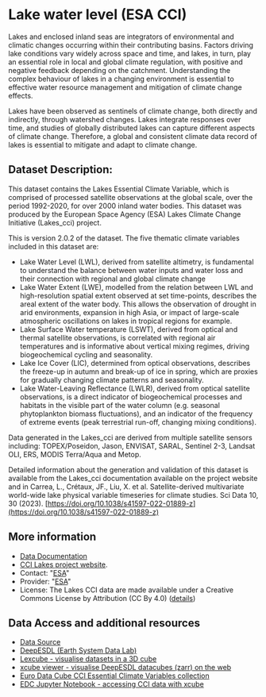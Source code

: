 # Lake water level (ESA CCI)

Lakes and enclosed inland seas are integrators of environmental and climatic changes occurring within their contributing basins. Factors driving lake conditions vary widely across space and time, and lakes, in turn, play an essential role in local and global climate regulation, with positive and negative feedback depending on the catchment. Understanding the complex behaviour of lakes in a changing environment is essential to effective water resource management and mitigation of climate change effects.

Lakes have been observed as sentinels of climate change, both directly and indirectly, through watershed changes. Lakes integrate responses over time, and studies of globally distributed lakes can capture different aspects of climate change. Therefore, a global and consistent climate data record of lakes is essential to mitigate and adapt to climate change.

## Dataset Description: 

This dataset contains the Lakes Essential Climate Variable, which is comprised of processed satellite observations at the global scale, over the period 1992-2020, for over 2000 inland water bodies. This dataset was produced by the European Space Agency (ESA) Lakes Climate Change Initiative (Lakes_cci) project. 

This is version 2.0.2 of the dataset. The five thematic climate variables included in this dataset are: 
- Lake Water Level (LWL), derived from satellite altimetry, is fundamental to understand the balance between water inputs and water loss and their connection with regional and global climate change
- Lake Water Extent (LWE), modelled from the relation between LWL and high-resolution spatial extent observed at set time-points, describes the areal extent of the water body. This allows the observation of drought in arid environments, expansion in high Asia, or impact of large-scale atmospheric oscillations on lakes in tropical regions for example.
- Lake Surface Water temperature (LSWT), derived from optical and thermal satellite observations, is correlated with regional air temperatures and is informative about vertical mixing regimes, driving biogeochemical cycling and seasonality.
- Lake Ice Cover (LIC), determined from optical observations, describes the freeze-up in autumn and break-up of ice in spring, which are proxies for gradually changing climate patterns and seasonality.
- Lake Water-Leaving Reflectance (LWLR), derived from optical satellite observations, is a direct indicator of biogeochemical processes and habitats in the visible part of the water column (e.g. seasonal phytoplankton biomass fluctuations), and an indicator of the frequency of extreme events (peak terrestrial run-off, changing mixing conditions).

Data generated in the Lakes_cci are derived from multiple satellite sensors including: TOPEX/Poseidon, Jason, ENVISAT, SARAL, Sentinel 2-3, Landsat OLI, ERS, MODIS Terra/Aqua and Metop. 

Detailed information about the generation and validation of this dataset is available from the Lakes_cci documentation available on the project website and in Carrea, L., Crétaux, JF., Liu, X. et al. Satellite-derived multivariate world-wide lake physical variable timeseries for climate studies. Sci Data 10, 30 (2023). [https://doi.org/10.1038/s41597-022-01889-z](https://doi.org/10.1038/s41597-022-01889-z)


## More information
- [Data Documentation](https://climate.esa.int/en/projects/lakes/key-documents-lakes/)
- [CCI Lakes project website](https://climate.esa.int/en/projects/lakes/about/).
- Contact: "[ESA](mailto:cci-lakes.contact@groupcls.com)"
- Provider: "[ESA](http://www.esa.int/)"
- License: The Lakes CCI data are made available under a Creative Commons License by Attribution (CC By 4.0) ([details](https://creativecommons.org/licenses/by/4.0/))

## Data Access and additional resources

- [Data Source](https://catalogue.ceda.ac.uk/uuid/a07deacaffb8453e93d57ee214676304)
- [DeepESDL (Earth System Data Lab)](https://www.earthsystemdatalab.net)
- [Lexcube - visualise datasets in a 3D cube](https://viewer.earthsystemdatalab.net)
- [xcube viewer - visualise DeepESDL datacubes (zarr) on the web](https://viewer.earthsystemdatalab.net)
- [Euro Data Cube CCI Essential Climate Variables collection](https://collections.eurodatacube.com/climate-change-initiative/)
- [EDC Jupyter Notebook - accessing CCI data with xcube](https://eurodatacube.com/notebooks/curated/EDC_Access_CCI_data.ipynb)

   
